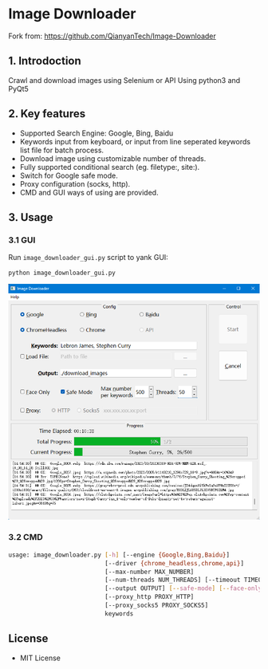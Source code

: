 # Image Downloader

Fork from: https://github.com/QianyanTech/Image-Downloader


## 1. Introdoction

Crawl and download images using Selenium or API
Using python3 and PyQt5

## 2. Key features

+ Supported Search Engine: Google, Bing, Baidu
+ Keywords input from keyboard, or input from line seperated keywords list file for batch process.
+ Download image using customizable number of threads.
+ Fully supported conditional search (eg. filetype:, site:).
+ Switch for Google safe mode.
+ Proxy configuration (socks, http).
+ CMD and GUI ways of using are provided.

## 3. Usage

### 3.1 GUI

Run `image_downloader_gui.py` script to yank GUI:
```bash
python image_downloader_gui.py
```

![GUI](/GUI.png)

### 3.2 CMD

```bash
usage: image_downloader.py [-h] [--engine {Google,Bing,Baidu}]
                           [--driver {chrome_headless,chrome,api}]
                           [--max-number MAX_NUMBER]
                           [--num-threads NUM_THREADS] [--timeout TIMEOUT]
                           [--output OUTPUT] [--safe-mode] [--face-only]
                           [--proxy_http PROXY_HTTP]
                           [--proxy_socks5 PROXY_SOCKS5]
                           keywords
```

## License

+ MIT License
